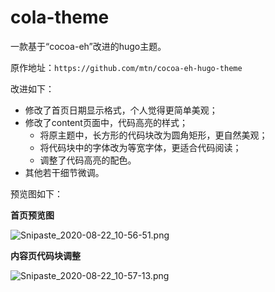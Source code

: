 # cola-theme

一款基于“cocoa-eh”改进的hugo主题。

原作地址：`https://github.com/mtn/cocoa-eh-hugo-theme`

改进如下：

- 修改了首页日期显示格式，个人觉得更简单美观；
- 修改了content页面中，代码高亮的样式；
  - 将原主题中，长方形的代码块改为圆角矩形，更自然美观；
  - 将代码块中的字体改为等宽字体，更适合代码阅读；
  - 调整了代码高亮的配色。
- 其他若干细节微调。



预览图如下：

**首页预览图**

![Snipaste_2020-08-22_10-56-51.png](https://i.loli.net/2020/08/22/izkqlmyNst1jeVX.png)



**内容页代码块调整**



![Snipaste_2020-08-22_10-57-13.png](https://i.loli.net/2020/08/22/NsAXgHQayLKSf19.png)
